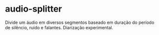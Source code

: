 # audio-splitter
Divide um áudio em diversos segmentos baseado em duração do período de silêncio, ruído e falantes. Diarização experimental.
